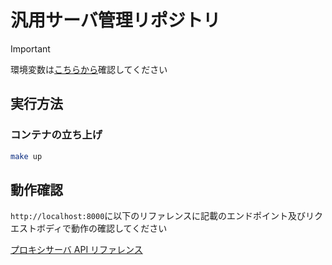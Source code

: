 # 汎用サーバ管理リポジトリ

> [!IMPORTANT]
> 環境変数は[こちらから](https://kjlb.esa.io/posts/5289)確認してください

## 実行方法

### コンテナの立ち上げ

```bash
make up
```

## 動作確認

`http://localhost:8000`に以下のリファレンスに記載のエンドポイント及びリクエストボディで動作の確認してください

[プロキシサーバ API リファレンス](https://kjlb.esa.io/posts/5173)
